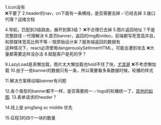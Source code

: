 1.icon没有  
❌不要了
2.header的nav，cn下面有一条横线，是否需要去掉
✅已经去掉
3.接口代理？运维文档

4.导航，匹配到3级路由，展开到第3级？
❌不合理已去掉
5.图片返回地址？不是完整路径
✅代理解决
6.首页banner，返回的img和video，前端都写死宽高并且，和原媒体宽高比例不等
✅按原始设计来
7.服务端返回的数据有<br/>这种情况下，react必须使用dangerouslySetInnerHTML，可能会遭到攻击
❌大量都需要这样没办法
8.赋能客户是死的字？     

9.LazyLoad是真懒加载，图片太大懒加载也hold不住了快，[尤其是](http://horizon.wx.h5work.com/upload/202009/04/banner221841599230448.png)
❌不考虑懒加载
10.由于一些banner的数据只有一条，所以需要看多条数据时候，轮播的样式

11.解决方案移动端banner有问题

12.各个类型的banner都不一样，是否需要统一
✅logo的轮播统一了，[其他的如图](./轮播样式e.g.png).
13.表单请求的header？

14.线上是 pingfang sc middle 优先

15.征程3的四个一块的数量


